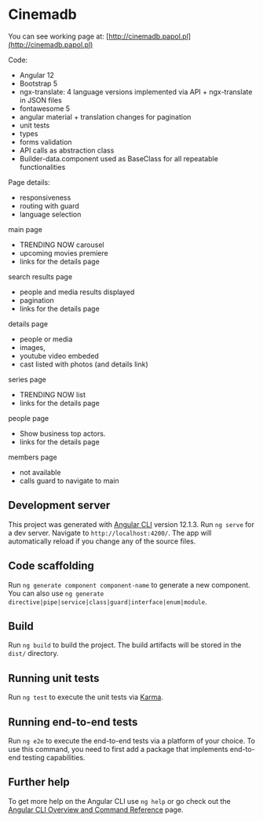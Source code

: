 # Cinemadb

You can see working page at: [http://cinemadb.papol.pl](http://cinemadb.papol.pl)

Code:
- Angular 12
- Bootstrap 5
- ngx-translate: 4 language versions implemented via API + ngx-translate in JSON files
- fontawesome 5
- angular material + translation changes for pagination
- unit tests
- types
- forms validation
- API calls as abstraction class
- Builder-data.component used as BaseClass for all repeatable functionalities

Page details:
- responsiveness
- routing with guard
- language selection

main page 
- TRENDING NOW carousel
- upcoming movies premiere
- links for the details page

search results page
- people and media results displayed
- pagination
- links for the details page

details page
- people or media
- images,
- youtube video embeded
- cast listed with photos (and details link)

series page
- TRENDING NOW list
- links for the details page

people page
- Show business top actors.
- links for the details page

members page
- not available
- calls guard to navigate to main


## Development server

This project was generated with [Angular CLI](https://github.com/angular/angular-cli) version 12.1.3.
Run `ng serve` for a dev server. Navigate to `http://localhost:4200/`. The app will automatically reload if you change any of the source files.

## Code scaffolding

Run `ng generate component component-name` to generate a new component. You can also use `ng generate directive|pipe|service|class|guard|interface|enum|module`.

## Build

Run `ng build` to build the project. The build artifacts will be stored in the `dist/` directory.

## Running unit tests

Run `ng test` to execute the unit tests via [Karma](https://karma-runner.github.io).

## Running end-to-end tests

Run `ng e2e` to execute the end-to-end tests via a platform of your choice. To use this command, you need to first add a package that implements end-to-end testing capabilities.

## Further help

To get more help on the Angular CLI use `ng help` or go check out the [Angular CLI Overview and Command Reference](https://angular.io/cli) page.
